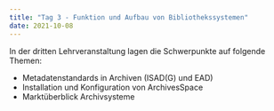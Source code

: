 ```yaml
---
title: "Tag 3 - Funktion und Aufbau von Bibliothekssystemen"
date: 2021-10-08
---
```


In der dritten Lehrveranstaltung lagen die Schwerpunkte auf folgende Themen:
- Metadatenstandards in Archiven (ISAD(G) und EAD)
- Installation und Konfiguration von ArchivesSpace
- Marktüberblick Archivsysteme

